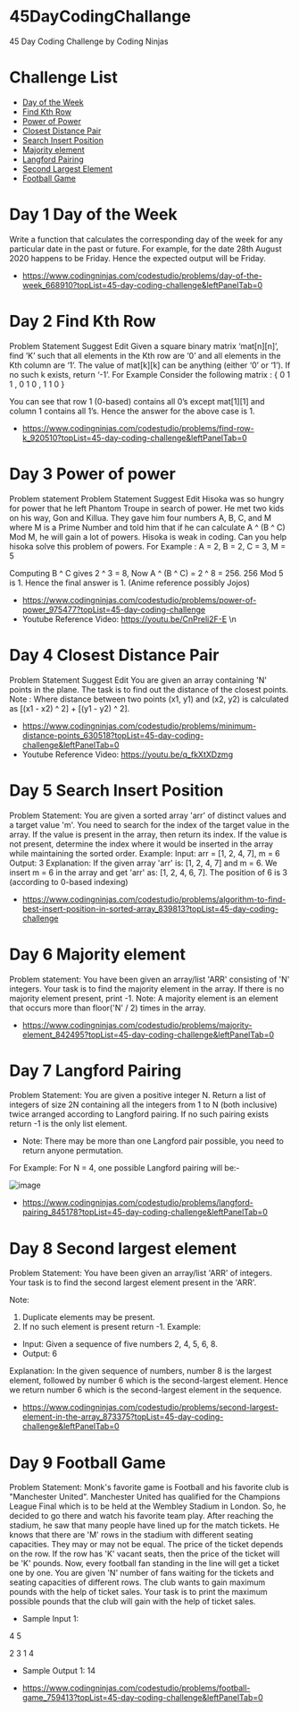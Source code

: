 # 45DayCodingChallange
45 Day Coding Challenge by Coding Ninjas

# Challenge List
- [Day of the Week](#day-1-day-of-the-week) 
- [Find Kth Row](#day-2-find-kth-row)
- [Power of Power](#day-3-power-of-power)
- [Closest Distance Pair](#day-4-closest-distance-pair)
- [Search Insert Position](#day-5-search-insert-position)
- [Majority element](#day-6--majority-element)
- [Langford Pairing](#day-7-langford-pairing)
- [Second Largest Element](#day-8-second-largest-element)
- [Football Game](#day-9-football-game)
<!-- end of the list -->

# Day 1 Day of the Week
<p> Write a function that calculates the corresponding day of the week for any particular date in the past or future.
For example, for the date 28th August 2020 happens to be Friday. Hence the expected output will be Friday.
  
- https://www.codingninjas.com/codestudio/problems/day-of-the-week_668910?topList=45-day-coding-challenge&leftPanelTab=0
<!-- end of the list -->
</p>

# Day 2 Find Kth Row
<p> Problem Statement
Suggest Edit
Given a square binary matrix ‘mat[n][n]’, find ‘K’ such that all elements in the Kth row are ‘0’ and all elements in the Kth column are ‘1’. The value of mat[k][k] can be anything (either ‘0’ or ‘1’). If no such k exists, return ‘-1’.
For Example
Consider the following matrix :
{ 0 1 1 
, 0 1 0 
, 1 1 0 }

You can see that row 1 (0-based) contains all 0’s except mat[1][1] and column 1 contains all 1’s. Hence the answer for the above case is 1.
- https://www.codingninjas.com/codestudio/problems/find-row-k_920510?topList=45-day-coding-challenge&leftPanelTab=0
<!-- end of the list -->
</p>

# Day 3 Power of power
<p> Problem statement
  Problem Statement
Suggest Edit
Hisoka was so hungry for power that he left Phantom Troupe in search of power. He met two kids on his way, Gon and Killua. They gave him four numbers A, B, C, and M where M is a Prime Number and told him that if he can calculate A ^ (B ^ C) Mod M, he will gain a lot of powers. Hisoka is weak in coding. Can you help hisoka solve this problem of powers.
For Example :
A = 2, B = 2, C = 3, M = 5

Computing B ^ C gives 2 ^ 3 = 8, Now A ^ (B ^ C) = 2 ^ 8 = 256.  256 Mod 5 is 1. Hence the final answer is 1.
(Anime reference possibly Jojos)
- https://www.codingninjas.com/codestudio/problems/power-of-power_975477?topList=45-day-coding-challenge
- Youtube Reference Video: https://youtu.be/CnPreli2F-E \n
<!-- end of the list -->
</p>

# Day 4 Closest Distance Pair

<p> Problem Statement
Suggest Edit
You are given an array containing 'N' points in the plane. The task is to find out the distance of the closest points.
Note :
Where distance between two points (x1, y1) and (x2, y2) is calculated as [(x1 - x2) ^ 2] + [(y1 - y2) ^ 2].
  
- https://www.codingninjas.com/codestudio/problems/minimum-distance-points_630518?topList=45-day-coding-challenge&leftPanelTab=0
- Youtube Reference Video: https://youtu.be/q_fkXtXDzmg
<!-- end of the list -->
</p>

# Day 5 Search Insert Position

<p>
Problem Statement:
You are given a sorted array 'arr' of distinct values and a target value 'm'. You need to search for the index of the target value in the array.
If the value is present in the array, then return its index.
If the value is not present, determine the index where it would be inserted in the array while maintaining the sorted order.
Example:
  Input:  arr = [1, 2, 4, 7],  m = 6 
  Output: 3
Explanation: If the given array 'arr' is: [1, 2, 4, 7] and m = 6. We insert m = 6 in the array and get 'arr' as: [1, 2, 4, 6, 7]. The position of 6 is 3 (according to 0-based indexing)

- https://www.codingninjas.com/codestudio/problems/algorithm-to-find-best-insert-position-in-sorted-array_839813?topList=45-day-coding-challenge

</p>

# Day 6  Majority element
<p> Problem statement:
You have been given an array/list 'ARR' consisting of 'N' integers. Your task is to find the majority element in the array. If there is no majority element present, print -1.
Note:
A majority element is an element that occurs more than floor('N' / 2) times in the array.

- https://www.codingninjas.com/codestudio/problems/majority-element_842495?topList=45-day-coding-challenge&leftPanelTab=0
  <!-- end of the list -->
</p>

# Day 7 Langford Pairing
<p>
Problem Statement:
You are given a positive integer N. Return a list of integers of size 2N containing all the integers from 1 to N (both inclusive) twice arranged according to Langford pairing. If no such pairing exists return -1 is the only list element.

- Note:
There may be more than one Langford pair possible, you need to return anyone permutation.

For Example:
For N = 4, one possible Langford pairing will be:-
  
![image]( https://upload.wikimedia.org/wikipedia/commons/thumb/d/db/Langford_pairing.svg/1920px-Langford_pairing.svg.png )
  
- https://www.codingninjas.com/codestudio/problems/langford-pairing_845178?topList=45-day-coding-challenge&leftPanelTab=0
</p>

# Day 8 Second largest element
<p> Problem Statement:
You have been given an array/list 'ARR' of integers. Your task is to find the second largest element present in the 'ARR'.

Note:
  1. Duplicate elements may be present.
  2. If no such element is present return -1.
Example:
- Input: Given a sequence of five numbers 2, 4, 5, 6, 8.
- Output:  6

Explanation:
In the given sequence of numbers, number 8 is the largest element, followed by number 6 which is the second-largest element. Hence we return number 6 which is the second-largest element in the sequence.

  - https://www.codingninjas.com/codestudio/problems/second-largest-element-in-the-array_873375?topList=45-day-coding-challenge&leftPanelTab=0
</p>

# Day 9 Football Game
<p> Problem Statement:
Monk's favorite game is Football and his favorite club is "Manchester United". Manchester United has qualified for the Champions League Final which is to be held at the Wembley Stadium in London. So, he decided to go there and watch his favorite team play. After reaching the stadium, he saw that many people have lined up for the match tickets. He knows that there are 'M' rows in the stadium with different seating capacities. They may or may not be equal. The price of the ticket depends on the row. If the row has 'K' vacant seats, then the price of the ticket will be 'K' pounds. Now, every football fan standing in the line will get a ticket one by one.
You are given 'N' number of fans waiting for the tickets and seating capacities of different rows. The club wants to gain maximum pounds with the help of ticket sales.
Your task is to print the maximum possible pounds that the club will gain with the help of ticket sales.

- Sample Input 1:
  
4 5 
 
2 3 1 4 
  
- Sample Output 1: 14

- https://www.codingninjas.com/codestudio/problems/football-game_759413?topList=45-day-coding-challenge&leftPanelTab=0
</p>
